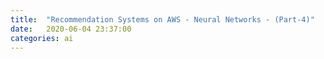 ```yaml
---
title:  "Recommendation Systems on AWS - Neural Networks - (Part-4)"
date:   2020-06-04 23:37:00
categories: ai
---
```

